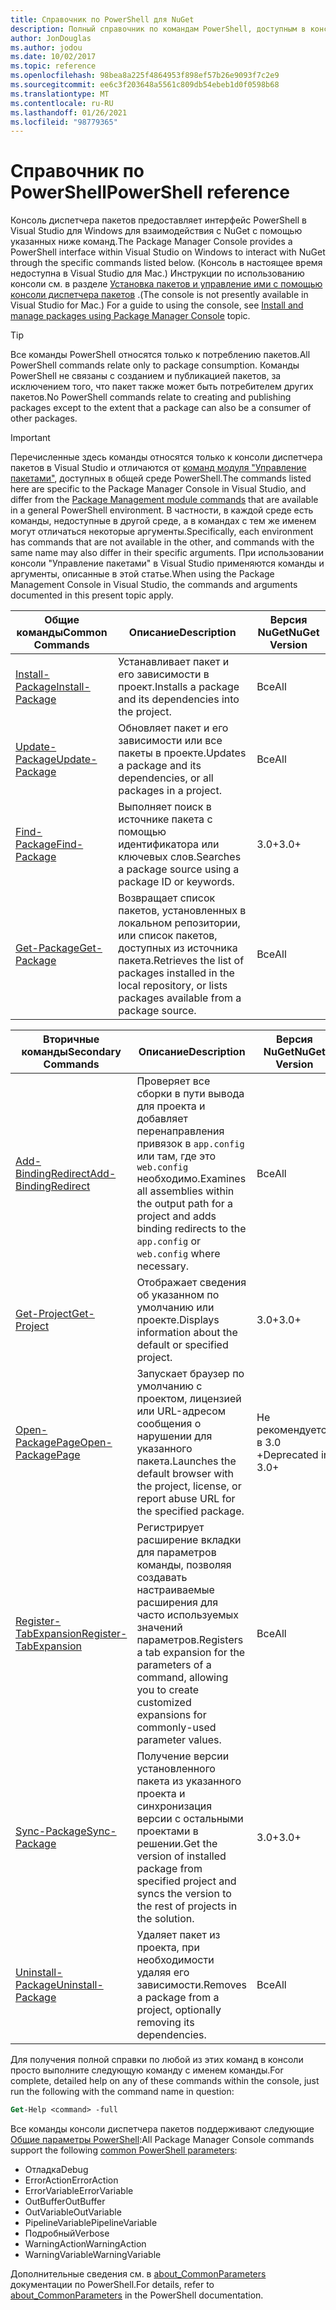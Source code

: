 ```yaml
---
title: Справочник по PowerShell для NuGet
description: Полный справочник по командам PowerShell, доступным в консоли диспетчера пакетов NuGet в Visual Studio.
author: JonDouglas
ms.author: jodou
ms.date: 10/02/2017
ms.topic: reference
ms.openlocfilehash: 98bea8a225f4864953f898ef57b26e9093f7c2e9
ms.sourcegitcommit: ee6c3f203648a5561c809db54ebeb1d0f0598b68
ms.translationtype: MT
ms.contentlocale: ru-RU
ms.lasthandoff: 01/26/2021
ms.locfileid: "98779365"
---
```

# <a name="powershell-reference"></a><span data-ttu-id="b6315-103">Справочник по PowerShell</span><span class="sxs-lookup"><span data-stu-id="b6315-103">PowerShell reference</span></span>

<span data-ttu-id="b6315-104">Консоль диспетчера пакетов предоставляет интерфейс PowerShell в Visual Studio для Windows для взаимодействия с NuGet с помощью указанных ниже команд.</span><span class="sxs-lookup"><span data-stu-id="b6315-104">The Package Manager Console provides a PowerShell interface within Visual Studio on Windows to interact with NuGet through the specific commands listed below.</span></span> <span data-ttu-id="b6315-105">(Консоль в настоящее время недоступна в Visual Studio для Mac.) Инструкции по использованию консоли см. в разделе [Установка пакетов и управление ими с помощью консоли диспетчера пакетов](../consume-packages/install-use-packages-powershell.md) .</span><span class="sxs-lookup"><span data-stu-id="b6315-105">(The console is not presently available in Visual Studio for Mac.) For a guide to using the console, see [Install and manage packages using Package Manager Console](../consume-packages/install-use-packages-powershell.md) topic.</span></span>

> [!Tip]
> <span data-ttu-id="b6315-106">Все команды PowerShell относятся только к потреблению пакетов.</span><span class="sxs-lookup"><span data-stu-id="b6315-106">All PowerShell commands relate only to package consumption.</span></span> <span data-ttu-id="b6315-107">Команды PowerShell не связаны с созданием и публикацией пакетов, за исключением того, что пакет также может быть потребителем других пакетов.</span><span class="sxs-lookup"><span data-stu-id="b6315-107">No PowerShell commands relate to creating and publishing packages except to the extent that a package can also be a consumer of other packages.</span></span>

> [!Important]
> <span data-ttu-id="b6315-108">Перечисленные здесь команды относятся только к консоли диспетчера пакетов в Visual Studio и отличаются от [команд модуля "Управление пакетами"](/powershell/module/packagemanagement/?view=powershell-6), доступных в общей среде PowerShell.</span><span class="sxs-lookup"><span data-stu-id="b6315-108">The commands listed here are specific to the Package Manager Console in Visual Studio, and differ from the [Package Management module commands](/powershell/module/packagemanagement/?view=powershell-6) that are available in a general PowerShell environment.</span></span> <span data-ttu-id="b6315-109">В частности, в каждой среде есть команды, недоступные в другой среде, а в командах с тем же именем могут отличаться некоторые аргументы.</span><span class="sxs-lookup"><span data-stu-id="b6315-109">Specifically, each environment has commands that are not available in the other, and commands with the same name may also differ in their specific arguments.</span></span> <span data-ttu-id="b6315-110">При использовании консоли "Управление пакетами" в Visual Studio применяются команды и аргументы, описанные в этой статье.</span><span class="sxs-lookup"><span data-stu-id="b6315-110">When using the Package Management Console in Visual Studio, the commands and arguments documented in this present topic apply.</span></span>

| <span data-ttu-id="b6315-111">Общие команды</span><span class="sxs-lookup"><span data-stu-id="b6315-111">Common Commands</span></span> | <span data-ttu-id="b6315-112">Описание</span><span class="sxs-lookup"><span data-stu-id="b6315-112">Description</span></span> | <span data-ttu-id="b6315-113">Версия NuGet</span><span class="sxs-lookup"><span data-stu-id="b6315-113">NuGet Version</span></span> |
| --- | --- | --- |
| [<span data-ttu-id="b6315-114">Install-Package</span><span class="sxs-lookup"><span data-stu-id="b6315-114">Install-Package</span></span>](ps-reference/ps-ref-install-package.md) | <span data-ttu-id="b6315-115">Устанавливает пакет и его зависимости в проект.</span><span class="sxs-lookup"><span data-stu-id="b6315-115">Installs a package and its dependencies into the project.</span></span> | <span data-ttu-id="b6315-116">Все</span><span class="sxs-lookup"><span data-stu-id="b6315-116">All</span></span> |
| [<span data-ttu-id="b6315-117">Update-Package</span><span class="sxs-lookup"><span data-stu-id="b6315-117">Update-Package</span></span>](ps-reference/ps-ref-update-package.md) | <span data-ttu-id="b6315-118">Обновляет пакет и его зависимости или все пакеты в проекте.</span><span class="sxs-lookup"><span data-stu-id="b6315-118">Updates a package and its dependencies, or all packages in a project.</span></span> | <span data-ttu-id="b6315-119">Все</span><span class="sxs-lookup"><span data-stu-id="b6315-119">All</span></span> |
| [<span data-ttu-id="b6315-120">Find-Package</span><span class="sxs-lookup"><span data-stu-id="b6315-120">Find-Package</span></span>](ps-reference/ps-ref-find-package.md) | <span data-ttu-id="b6315-121">Выполняет поиск в источнике пакета с помощью идентификатора или ключевых слов.</span><span class="sxs-lookup"><span data-stu-id="b6315-121">Searches a package source using a package ID or keywords.</span></span> | <span data-ttu-id="b6315-122">3.0+</span><span class="sxs-lookup"><span data-stu-id="b6315-122">3.0+</span></span> |
| [<span data-ttu-id="b6315-123">Get-Package</span><span class="sxs-lookup"><span data-stu-id="b6315-123">Get-Package</span></span>](ps-reference/ps-ref-get-package.md) | <span data-ttu-id="b6315-124">Возвращает список пакетов, установленных в локальном репозитории, или список пакетов, доступных из источника пакета.</span><span class="sxs-lookup"><span data-stu-id="b6315-124">Retrieves the list of packages installed in the local repository, or lists packages available from a package source.</span></span> | <span data-ttu-id="b6315-125">Все</span><span class="sxs-lookup"><span data-stu-id="b6315-125">All</span></span> |

| <span data-ttu-id="b6315-126">Вторичные команды</span><span class="sxs-lookup"><span data-stu-id="b6315-126">Secondary Commands</span></span> | <span data-ttu-id="b6315-127">Описание</span><span class="sxs-lookup"><span data-stu-id="b6315-127">Description</span></span> | <span data-ttu-id="b6315-128">Версия NuGet</span><span class="sxs-lookup"><span data-stu-id="b6315-128">NuGet Version</span></span> |
| --- | --- | --- |
| [<span data-ttu-id="b6315-129">Add-BindingRedirect</span><span class="sxs-lookup"><span data-stu-id="b6315-129">Add-BindingRedirect</span></span>](ps-reference/ps-ref-add-bindingredirect.md) | <span data-ttu-id="b6315-130">Проверяет все сборки в пути вывода для проекта и добавляет перенаправления привязок в `app.config` или там, где это `web.config` необходимо.</span><span class="sxs-lookup"><span data-stu-id="b6315-130">Examines all assemblies within the output path for a project and adds binding redirects to the `app.config` or `web.config` where necessary.</span></span> | <span data-ttu-id="b6315-131">Все</span><span class="sxs-lookup"><span data-stu-id="b6315-131">All</span></span> |
| [<span data-ttu-id="b6315-132">Get-Project</span><span class="sxs-lookup"><span data-stu-id="b6315-132">Get-Project</span></span>](ps-reference/ps-ref-get-project.md) | <span data-ttu-id="b6315-133">Отображает сведения об указанном по умолчанию или проекте.</span><span class="sxs-lookup"><span data-stu-id="b6315-133">Displays information about the default or specified project.</span></span> | <span data-ttu-id="b6315-134">3.0+</span><span class="sxs-lookup"><span data-stu-id="b6315-134">3.0+</span></span> |
| [<span data-ttu-id="b6315-135">Open-PackagePage</span><span class="sxs-lookup"><span data-stu-id="b6315-135">Open-PackagePage</span></span>](ps-reference/ps-ref-open-packagepage.md) | <span data-ttu-id="b6315-136">Запускает браузер по умолчанию с проектом, лицензией или URL-адресом сообщения о нарушении для указанного пакета.</span><span class="sxs-lookup"><span data-stu-id="b6315-136">Launches the default browser with the project, license, or report abuse URL for the specified package.</span></span> | <span data-ttu-id="b6315-137">Не рекомендуется в 3.0 +</span><span class="sxs-lookup"><span data-stu-id="b6315-137">Deprecated in 3.0+</span></span> |
| [<span data-ttu-id="b6315-138">Register-TabExpansion</span><span class="sxs-lookup"><span data-stu-id="b6315-138">Register-TabExpansion</span></span>](ps-reference/ps-ref-register-tabexpansion.md) | <span data-ttu-id="b6315-139">Регистрирует расширение вкладки для параметров команды, позволяя создавать настраиваемые расширения для часто используемых значений параметров.</span><span class="sxs-lookup"><span data-stu-id="b6315-139">Registers a tab expansion for the parameters of a command, allowing you to create customized expansions for commonly-used parameter values.</span></span> | <span data-ttu-id="b6315-140">Все</span><span class="sxs-lookup"><span data-stu-id="b6315-140">All</span></span> |
| [<span data-ttu-id="b6315-141">Sync-Package</span><span class="sxs-lookup"><span data-stu-id="b6315-141">Sync-Package</span></span>](ps-reference/ps-ref-sync-package.md) | <span data-ttu-id="b6315-142">Получение версии установленного пакета из указанного проекта и синхронизация версии с остальными проектами в решении.</span><span class="sxs-lookup"><span data-stu-id="b6315-142">Get the version of installed package from specified project and syncs the version to the rest of projects in the solution.</span></span> | <span data-ttu-id="b6315-143">3.0+</span><span class="sxs-lookup"><span data-stu-id="b6315-143">3.0+</span></span> |
| [<span data-ttu-id="b6315-144">Uninstall-Package</span><span class="sxs-lookup"><span data-stu-id="b6315-144">Uninstall-Package</span></span>](ps-reference/ps-ref-uninstall-package.md) | <span data-ttu-id="b6315-145">Удаляет пакет из проекта, при необходимости удаляя его зависимости.</span><span class="sxs-lookup"><span data-stu-id="b6315-145">Removes a package from a project, optionally removing its dependencies.</span></span> | <span data-ttu-id="b6315-146">Все</span><span class="sxs-lookup"><span data-stu-id="b6315-146">All</span></span> |

<span data-ttu-id="b6315-147">Для получения полной справки по любой из этих команд в консоли просто выполните следующую команду с именем команды.</span><span class="sxs-lookup"><span data-stu-id="b6315-147">For complete, detailed help on any of these commands within the console, just run the following with the command name in question:</span></span>

```ps
Get-Help <command> -full
```

<span data-ttu-id="b6315-148">Все команды консоли диспетчера пакетов поддерживают следующие [Общие параметры PowerShell](/powershell/module/microsoft.powershell.core/about/about_commonparameters):</span><span class="sxs-lookup"><span data-stu-id="b6315-148">All Package Manager Console commands support the following [common PowerShell parameters](/powershell/module/microsoft.powershell.core/about/about_commonparameters):</span></span>

- <span data-ttu-id="b6315-149">Отладка</span><span class="sxs-lookup"><span data-stu-id="b6315-149">Debug</span></span>
- <span data-ttu-id="b6315-150">ErrorAction</span><span class="sxs-lookup"><span data-stu-id="b6315-150">ErrorAction</span></span>
- <span data-ttu-id="b6315-151">ErrorVariable</span><span class="sxs-lookup"><span data-stu-id="b6315-151">ErrorVariable</span></span>
- <span data-ttu-id="b6315-152">OutBuffer</span><span class="sxs-lookup"><span data-stu-id="b6315-152">OutBuffer</span></span>
- <span data-ttu-id="b6315-153">OutVariable</span><span class="sxs-lookup"><span data-stu-id="b6315-153">OutVariable</span></span>
- <span data-ttu-id="b6315-154">PipelineVariable</span><span class="sxs-lookup"><span data-stu-id="b6315-154">PipelineVariable</span></span>
- <span data-ttu-id="b6315-155">Подробный</span><span class="sxs-lookup"><span data-stu-id="b6315-155">Verbose</span></span>
- <span data-ttu-id="b6315-156">WarningAction</span><span class="sxs-lookup"><span data-stu-id="b6315-156">WarningAction</span></span>
- <span data-ttu-id="b6315-157">WarningVariable</span><span class="sxs-lookup"><span data-stu-id="b6315-157">WarningVariable</span></span>

<span data-ttu-id="b6315-158">Дополнительные сведения см. в [about_CommonParameters](/powershell/module/microsoft.powershell.core/about/about_commonparameters) документации по PowerShell.</span><span class="sxs-lookup"><span data-stu-id="b6315-158">For details, refer to [about_CommonParameters](/powershell/module/microsoft.powershell.core/about/about_commonparameters) in the PowerShell documentation.</span></span>